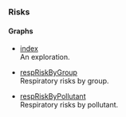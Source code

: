 ### Risks


#### Graphs

* [index](https://nbviewer.jupyter.org/github/briefings/sars/blob/develop/graphs/risks/pages/index.html) <br> An exploration.

* [respRiskByGroup](https://nbviewer.jupyter.org/github/briefings/sars/blob/develop/graphs/risks/pages/respRiskByGroup.html) <br> Respiratory risks by group.

* [respRiskByPollutant](https://nbviewer.jupyter.org/github/briefings/sars/blob/develop/graphs/risks/pages/respRiskByPollutant.html) <br> Respiratory risks by pollutant.

